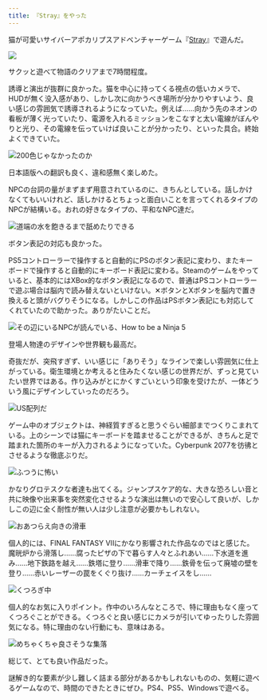 ```yaml
---
title: 『Stray』をやった
---
```

猫が可愛いサイバーアポカリプスアドベンチャーゲーム『[Stray](https://store.steampowered.com/app/1332010/Stray/?l=japanese)』で遊んだ。

![](https://lh5.googleusercontent.com/z2Kft1a7KaODtf21meWBjGFj2wy0HJRIjszp9w-_5UR0Q1dPXVuf5_5GnDQnHSibfL2vu_SeI7wEsVp2ROEbMahZxGYK-jF_BnOXgDpj4u1e7YPWJ4SnBf37toC3QCHEHo66RHKQyRs_ntHPhYYJAUs)

サクッと遊べて物語のクリアまで7時間程度。

誘導と演出が抜群に良かった。猫を中心に持ってくる視点の低いカメラで、HUDが無く没入感があり、しかし次に向かうべき場所が分かりやすいよう、良い感じの雰囲気で誘導されるようになっていた。例えば……向かう先のネオンの看板が薄く光っていたり、電源を入れるミッションをこなすと太い電線がぼんやりと光り、その電線を伝っていけば良いことが分かったり、といった具合。終始よくできていた。

![](https://lh5.googleusercontent.com/qktlYakjlfW1ETl6986NG83qy3k9LiYcNTl_y1U0coEZjrsEY3ev5_K4SkrlTPr9d8RI4o6vMm4ycst5N4LEIy_yNp7QewGRRLyNB--_FMUpWLNatDYS56zr4UgCmR2PFhitXUEwRsbMqm0Qoquroro "200色じゃなかったのか")

日本語版への翻訳も良く、違和感無く楽しめた。

NPCの台詞の量がまずまず用意されているのに、きちんとしている。話しかけなくてもいいけれど、話しかけるとちょっと面白いことを言ってくれるタイプのNPCが結構いる。おれの好きなタイプの、平和なNPC達だ。

![](https://lh5.googleusercontent.com/ZF0qXgSvg51x133NXVfu7sCbiTvBLQ6YedVum41Aoo5pkFWyZuPbs6CdUif0MB21MXH7Ia_DX34lFvqWA34XjHfzR4cXMIawXXQ142TB36WiXFdLbNVJGpSOtXLov6rDJF9iE-tRiaX3s2iPfFrI6SQ "道端の水を飽きるまで舐めたりできる")

ボタン表記の対応も良かった。

PS5コントローラーで操作すると自動的にPSのボタン表記に変わり、またキーボードで操作すると自動的にキーボード表記に変わる。Steamのゲームをやっていると、基本的にはXBox的なボタン表記になるので、普通はPSコントローラーで遊ぶ場合は脳内で読み替えないといけない。✕ボタンとXボタンを脳内で置き換えると頭がバグりそうになる。しかしこの作品はPSボタン表記にも対応してくれていたので助かった。ありがたいことだ。

![](https://lh6.googleusercontent.com/XDDxn3JVzL6S6JJmCALqym_pQh1N6d_lZwBfJ5oY-rbwho9LEFBAEL2FEcU4JwTuRayGpBgu3IeDS5cydwSZKDb1av_w2GHzU1jEgIIlWep0NnP6yWx0SyUEHCP0urrws0PpXJUeFBQXO6W6styRBP4 "その辺にいるNPCが読んでいる、How to be a Ninja 5")

登場人物達のデザインや世界観も最高だ。

奇抜だが、突飛すぎず、いい感じに「ありそう」なラインで楽しい雰囲気に仕上がっている。衛生環境とか考えると住みたくない感じの世界だが、ずっと見ていたい世界ではある。作り込みがとにかくすごいという印象を受けたが、一体どういう風にデザインしていったのだろう。

![](https://lh5.googleusercontent.com/BxGnHCYI99CRIvduJg3IxBkNPMqPf9IVZQNKpZ0xsXyrAykXBkrPeRDH1SKYQM4J36YurrGZ5QNw0jDXb_8kBcZ9BUHLnw2lh8Gywu3qqbshbhzVU2mXQjnzqY8HibJoTV-Um_bXATpZnuLCqlDGles "US配列だ")

ゲーム中のオブジェクトは、神経質すぎると思うぐらい細部までつくりこまれている。上のシーンでは猫にキーボードを踏ませることができるが、きちんと足で踏まれた箇所のキーが入力されるようになっていた。Cyberpunk 2077を彷彿とさせるような徹底ぶりだ。

![](https://lh3.googleusercontent.com/8nF1pCbCodm5imW1bPIesn2QrMQb62dZf68QR_dZEURilt_0lWHGrhmEEXEoltvC-bgRu__CyPCSVgfj49NeGzN0v_yxzJ-gk2jQXAaBX77XYO75Yrchvz9T_g0SJpEkJJhzdukaqeKdmbGDwtkCsg0 "ふつうに怖い")

かなりグロテスクな者達も出てくる。ジャンプスケア的な、大きな恐ろしい音と共に映像や出来事を突然変化させるような演出は無いので安心して良いが、しかしこの辺に全く耐性が無い人は少し注意が必要かもしれない。

![](https://lh3.googleusercontent.com/PvCxXZ-i1zCRnh5lq-uN-mbauAJ_puIsKZKkt41Pdi4c8EkT8Cq7DyeluFL7bWlAgtxW5VBrNo0GdmxhIhMb9pK-_Mgi1K9bHBcBmLFGbZKAPJ9dtGrQgA-bEFzdxC0u9TIJjb1sjfx8M__3zp7yOyg "おあつらえ向きの滑車")

個人的には、FINAL FANTASY VIIにかなり影響された作品なのではと感じた。魔晄炉から滑落し……腐ったピザの下で暮らす人々とふれあい……下水道を進み……地下鉄路を越え……鉄塔に登り……滑車で降り……鉄骨を伝って廃墟の壁を登り……赤いレーザーの罠をくぐり抜け……カーチェイスをし……

![](https://lh4.googleusercontent.com/v0d6xjN-td-jrdKS2810Ad68nWGatX4pSVTPkinC221DDTSnJCztUruQ2i2ckh7-1ag0u4BIw1efAVv7ThAo6wdBG1i3HkWcAgE7DeOW8Gl9rc64m1xvM2vkhboKC3oDWcuvWoaTqkaXxp60fqlo5A0 "くつろぎ中")

個人的なお気に入りポイント。作中のいろんなところで、特に理由もなく座ってくつろぐことができる。くつろぐと良い感じにカメラが引いてゆったりした雰囲気になる。特に理由のない行動にも、意味はある。

![](https://lh4.googleusercontent.com/0xk9iWo6WC_ztIqgrWK0kodVeKnr7f3gA7f3lHATbS0Nvw8rV1U4L2vJoWXXoxHZWkMBQTiHOYFBoSHsKv0Ejy_Y5Xy0GRkAYQIuf2xcKEh2YNfTsYjmloQWUpdDAsSWH8w7Ng3M4X68W6geWY9S7sU "めちゃくちゃ良さそうな集落")

総じて、とても良い作品だった。

謎解き的な要素が少し難しく詰まる部分があるかもしれないものの、気軽に遊べるゲームなので、時間のできたときにぜひ。PS4、PS5、Windowsで遊べる。
